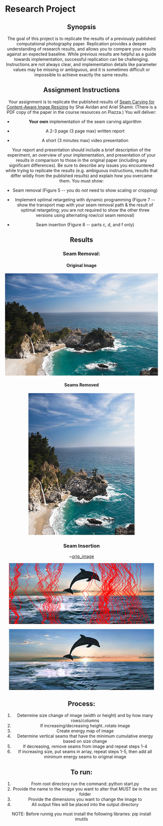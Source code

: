 # Research Project

<div align="center"
[![Watch the video](https://github.com/dtfiedler/seam-carving-python/blob/master/resources/beach_orig.png)](https://drive.google.com/file/d/1ynH6MJJo_gcsSbySdE_U4JD9nsmXXR2F/view)
</div>

## Synopsis

The goal of this project is to replicate the results of a previously published computational photography paper. Replication provides a deeper understanding of research results, and allows you to compare your results against an expected baseline. While previous results are helpful as a guide towards implementation, successful replication can be challenging. Instructions are not always clear, and implementation details like parameter values may be missing or ambiguous, and it is sometimes difficult or impossible to achieve exactly the same results.


## Assignment Instructions

Your assignment is to replicate the published results of [Seam Carving for Content-Aware Image Resizing](http://www.faculty.idc.ac.il/arik/SCWeb/imret/index.html) by Shai Avidan and Ariel Shamir. (There is a PDF copy of the paper in the course resources on Piazza.) You will deliver:

  - **Your own** implementation of the seam carving algorithm

  - A 2-3 page (3 page max) written report

  - A short (3 minutes max) video presentation

Your report and presentation should include a brief description of the experiment, an overview of your implementation, and presentation of your results in comparison to those in the original paper (including any significant differences). Be sure to describe any issues you encountered while trying to replicate the results (e.g. ambiguous instructions, results that differ wildly from the published results) and explain how you overcame them. You must show:

  - Seam removal (Figure 5 -- you do *not* need to show scaling or cropping)

  - Implement optimal retargeting with dynamic programming (Figure 7 -- show the transport map with your seam removal path & the result of optimal retargeting; you are not required to show the other three versions using alternating row/col seam removal)

  - Seam insertion (Figure 8 -- parts c, d, and f only)

## Results

### Seam Removal:
#### Original Image
![orig_image](https://github.com/dtfiedler/seam-carving-python/blob/master/resources/beach_orig.png)

#### Seams Removed
![orig_image](https://github.com/dtfiedler/seam-carving-python/blob/master/resources/beach_350_final.png)

### Seam Insertion
~[orig_image](https://github.com/dtfiedler/seam-carving-python/blob/master/resources/fig8.png)

![seams](https://github.com/dtfiedler/seam-carving-python/blob/master/resources/seam_overlay.png)

![result](https://github.com/dtfiedler/seam-carving-python/blob/master/resources/expanded_478_final_output.png)

## Process:
1. Determine size change of image (width or height) and by how many rows/columns
2. If increasing/decreasing height..rotate image
3. Create energy map of image
4. Determine vertical seams that have the minimum cumulative energy based on size change
5. If decreasing, remove seams from image and repeat steps 1-4
6. If increasing size, put seams in array, repeat steps 1-5, then add all minimum energy seams to original image

## To run:
1. From root directory run the command:
	 python start.py
2. Provide the name to the image you want to alter that MUST be in the src folder
3. Provide the dimensions you want to change the image to
4. All output files will be placed into the output directory

NOTE: Before runnig you must install the following libraries:
pip install imutils 
